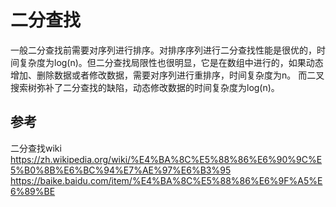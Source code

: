 # 二分查找

一般二分查找前需要对序列进行排序。对排序序列进行二分查找性能是很优的，时间复杂度为log(n)。但二分查找局限性也很明显，它是在数组中进行的，如果动态增加、删除数据或者修改数据，需要对序列进行重排序，时间复杂度为n。
而二叉搜索树弥补了二分查找的缺陷，动态修改数据的时间复杂度为log(n)。

## 参考
二分查找wiki https://zh.wikipedia.org/wiki/%E4%BA%8C%E5%88%86%E6%90%9C%E5%B0%8B%E6%BC%94%E7%AE%97%E6%B3%95
https://baike.baidu.com/item/%E4%BA%8C%E5%88%86%E6%9F%A5%E6%89%BE